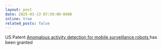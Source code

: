 ```yaml
---
layout: post
date: 2025-03-13 07:59:00-0400
inline: true
related_posts: false
---
```


US Patent <a href='https://patents.google.com/patent/US20240177488A1/en'>Anomalous activity detection for mobile surveillance robots </a> has been granted
